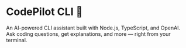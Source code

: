# CodePilot CLI 🤖

An AI-powered CLI assistant built with Node.js, TypeScript, and OpenAI. Ask coding questions, get explanations, and more — right from your terminal.
